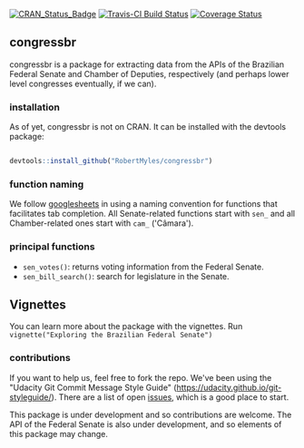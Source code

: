 
[![CRAN\_Status\_Badge](http://www.r-pkg.org/badges/version/congressbr)](https://cran.r-project.org/package=congressbr) [![Travis-CI Build Status](https://travis-ci.org/RobertMyles/congressbr.svg?branch=master)](https://travis-ci.org/RobertMyles/congressbr) [![Coverage Status](https://img.shields.io/codecov/c/github/RobertMyles/congressbr/master.svg)](https://codecov.io/github/RobertMyles/congressbr?branch=master)

congressbr
----------

congressbr is a package for extracting data from the APIs of the Brazilian Federal Senate and Chamber of Deputies, respectively (and perhaps lower level congresses eventually, if we can).

### installation

As of yet, congressbr is not on CRAN. It can be installed with the devtools package:

``` r

devtools::install_github("RobertMyles/congressbr")
```

### function naming

We follow [googlesheets](https://github.com/jennybc/googlesheets) in using a naming convention for functions that facilitates tab completion. All Senate-related functions start with `sen_` and all Chamber-related ones start with `cam_` ('Câmara').

### principal functions

-   `sen_votes()`: returns voting information from the Federal Senate.
-   `sen_bill_search()`: search for legislature in the Senate.

Vignettes
---------

You can learn more about the package with the vignettes. Run `vignette("Exploring the Brazilian Federal Senate")`

### contributions

If you want to help us, feel free to fork the repo. We've been using the "Udacity Git Commit Message Style Guide" (<https://udacity.github.io/git-styleguide/>). There are a list of open [issues](https://github.com/RobertMyles/congressbr/issues), which is a good place to start.

This package is under development and so contributions are welcome. The API of the Federal Senate is also under development, and so elements of this package may change.
